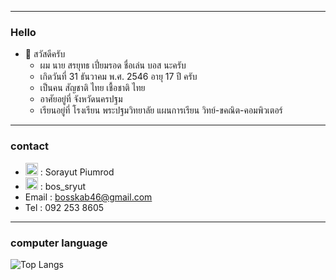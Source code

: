 <hr>
<h3>Hello</h3>

- 👋 สวัสดีครับ 
     - ผม นาย สรยุทธ เปี่ยมรอด ชื่อเล่น บอส นะครับ<br>
     -  เกิดวันที่ 31 ธันวาคม พ.ศ. 2546 อายุ 17 ปี ครับ<br>
     -  เป็นคน สัญชาติ ไทย เชื้อชาติ ไทย<br>
     -  อาศัยอยู่ที่ จังหวัดนครปฐม<br>
     -  เรียนอยู่ที่ โรงเรียน พระปฐมวิทยาลัย แผนการเรียน วิทย์-ขคณิต-คอมพิวเตอร์ 
<hr>
<h3>contact</h3>

- <a href="https://web.facebook.com/bboss.lnwkak"><img src="https://user-images.githubusercontent.com/61747927/143051792-fdbbb1f2-1836-4f06-a922-18704ee6cfca.png" width = "20 px"/></a> :  Sorayut Piumrod <br>
- <a href="https://l.facebook.com/l.php?u=https%3A%2F%2Fwww.instagram.com%2Fbos_sryut%3Ffbclid%3DIwAR1zDEk4pC88VoXK-y-snPErKAGfhvSlNixmRD8Ww4USzgvSkfFSj1PhcNA&h=AT1Sk1Z9r6Ahduxzx5KgmrSTpHTAUYKwTYqhXvCVy08HZmuGqIlPFtdrQvHQJZssZecyixhi53_VDgxuIcYsrwDq37aMrHMs5tegQODZbR4NXJztPxa00Jy97UoHdIYIQFpl"><img src="https://user-images.githubusercontent.com/61747927/143053268-38b7fcbd-6b67-4893-8782-03f04b19adee.png" width = "20 px"/></a> : bos_sryut <br>
- Email : bosskab46@gmail.com<br>
- Tel : 092 253 8605
<hr>

<h3>computer language</h3>


![Top Langs](https://github-readme-stats.vercel.app/api/top-langs/?username=boss2546th)
